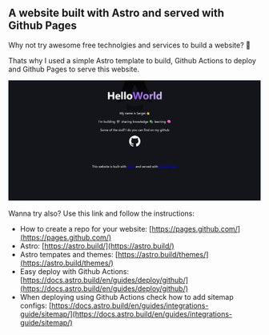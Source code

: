 ## A website built with Astro and served with Github Pages

Why not try awesome free technolgies and services to build a website? 🙂

Thats why I used a simple Astro template to build, Github Actions to deploy and Github Pages to serve this website.

![site](website.png)

Wanna try also? Use this link and follow the instructions:

* How to create a repo for your website: [https://pages.github.com/](https://pages.github.com/)
* Astro: [https://astro.build/](https://astro.build/)
* Astro tempates and themes: [https://astro.build/themes/](https://astro.build/themes/)
* Easy deploy with Github Actions: [https://docs.astro.build/en/guides/deploy/github/](https://docs.astro.build/en/guides/deploy/github/)
* When deploying using Github Actions check how to add sitemap configs: [https://docs.astro.build/en/guides/integrations-guide/sitemap/](https://docs.astro.build/en/guides/integrations-guide/sitemap/)